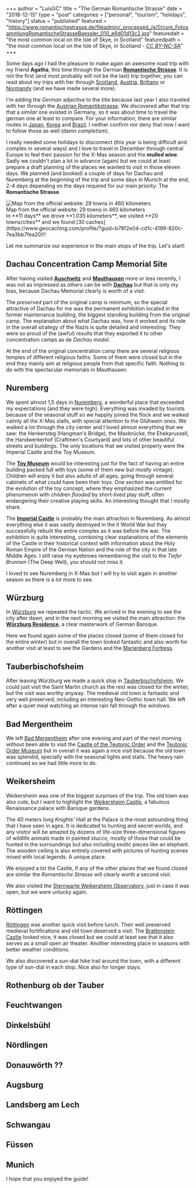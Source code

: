 +++
author = "LuisGC"
title = "The German Romantische Strasse"
date = "2018-12-15"
type = "post"
categories = ["personal", "tourism", "holidays", "history"]
status = "published"
featured = "https://www.romantischestrasse.de/fileadmin/_processed_/e/0/csm_FotosammlungRomantischeStrasseBaessler_010_e6d01d13c2.jpg"
featuredalt = "the most common local on the Isle of Skye, in Scotland"
featuredpath = "the most common local on the Isle of Skye, in Scotland - <a href='http://creativecommons.org/licenses/by-nc-sa/3.0/'><i>CC BY-NC-SA</i></a>"
+++

Some days ago I had the pleasure to make again an awesome road trip with my friend **Agatha**, this time through the German [**Romantische Strasse**](https://www.romantischestrasse.de/). It is not the first (and most probably will not be the last) trip together, you can read about my trips with her through [Scotland](/blog/2018/05/scotland-a-brief-opinionated-guide/), [Austria](/blog/2017/05/romantikstrasse-the-romantic-road_1/), [Brittany](/blog/2017/12/brittany-a-brief-opinionated-guide/) or [Normandy](/blog/2017/12/normandy-a-brief-opinionated-guide/) (and we have made several more).

I'm adding the _German_ adjective to the title because last year I also traveled with her through the [Austrian Romantikstrasse](/blog/2017/05/romantikstrasse-the-romantic-road_1/). We discovered after that trip that a _similar_ one existed in Germany, so it was about time to travel the german one at least to compare. For your information, there are similar routes in [Japan](https://www.romantischestrasse.de/footer-navigationen/commercial/international/japans-romantic-road/?L=1), [Korea](https://www.romantischestrasse.de/footer-navigationen/commercial/international/romantic-road-of-korea/?L=1) and [Brazil](https://www.romantischestrasse.de/footer-navigationen/commercial/international/romantic-road-in-brazil/?L=1). I neither confirm nor deny that now I want to follow those as well (damn _completism_).

I really needed some holidays to disconnect (this year is being difficult and complex in several ways) and I love to travel in December through central Europe to feel their passion for the X-Mas season and the **mulled wine**. Sadly we couldn't plan a lot in advance (again) but we could at least prepare a draft planning of the places we wanted to visit in those eleven days. We planned (and booked) a couple of days for Dachau and Nuremberg at the beginning of the trip and some days in Munich at the end, 2-4 days depending on the days required for our main priority: The **Romantische Strasse**.

<div class="image central">
    <img src="https://www.romantischestrasse.de/fileadmin/user_upload/map-image.png" alt="Map from the official website: 29 towns in 460 kilometers">
    <div class="caption">Map from the official website: 29 towns in 460 kilometers</div>
</div>
In **11 days** we drove **1.035 kilometers**, we visited **20 towns/cities** and we found [30 caches](https://www.geocaching.com/profile/?guid=b78f2e04-cd1c-4199-820c-7ea3bb7fea20)!!

Let me summarize our experience in the main stops of the trip. Let's start!

## Dachau Concentration Camp Memorial Site

After having visited [**Auschwitz**](http://auschwitz.org/en/) and [**Mauthausen**](https://www.mauthausen-memorial.org/en) more or less recently, I was not as impressed as others can be with [**Dachau**](http://www.kz-gedenkstaette-dachau.de/index-e.html) but that is only my bias, because Dachau Memorial clearly is worth of a visit.

The _preserved_ part of the original camp is minimum, so the special attractive of Dachau for me was the permanent exhibition located in the former maintenance building, the biggest standing building from the original camp. The explanation about what Dachau was, how it worked and its role in the overall strategy of the Nazis is quite detailed and interesting. They were so proud of the (awful) results that they exported it to other concentration camps as de _Dachau model_.

At the end of the original concentration camp there are several religious temples of different religious faiths. Some of them were closed but in the end they mainly aim at religious people from that specific faith. Nothing to do with the spectacular memorials in Mauthausen.

## Nuremberg

We spent almost 1,5 days in [Nuremberg](https://en.wikipedia.org/wiki/Nuremberg), a wonderful place that exceeded my expectations (and they were high). Everything was invaded by tourists because of the seasonal stuff so we happily joined the flock and we walked calmly all the X-Mas stalls, with special attention to the Glühwein ones. We walked a lot through the city center and I loved almost everything that we saw: the Henkersteg (Hangman's Bridge), the Maxbrücke, the Ehekarussell, the Handwerkerhof (Craftmen's Courtyard) and lots of other beautiful streets and buildings. The only locations that we visited properly were the Imperial Castle and the Toy Museum.

The [**Toy Museum**](https://en.wikipedia.org/wiki/Nuremberg_Toy_Museum) would be interesting just for the fact of having an entire building packed full with toys (some of them new but mostly vintage). Children will enjoy it but also adults of all ages, going through several cabinets of what could have been their toys. One section was entitled for the evolution of the toy concept, where they emphasized the current phenomenon with children _flooded_ by short-lived play stuff, often endangering their creative playing skills. An interesting thought that I mostly share.

The [**Imperial Castle**](https://en.wikipedia.org/wiki/Nuremberg_Castle) is probably the main attraction in Nuremberg. As almost everything else it was vastly destroyed in the II World War but they successfully rebuilt the entire complex as it was before the war. The exhibition is quite interesting, combining clear explanations of the elements of the Castle in their historical context with information about the Holy Roman Empire of the German Nation and the role of the city in that late Middle Ages. I still raise my eyebrows remembering the visit to the _Tiefer Brunnen_ (The Deep Well), you  should not miss it.

I loved to see Nuremberg in X-Mas but I will try to visit again in another season as there is a lot more to see.

## Würzburg

In [Würzburg](https://en.wikipedia.org/wiki/W%C3%BCrzburg) we repeated the tactic. We arrived in the evening to see the city after dawn, and in the next morning we visited the main attraction: the [**Würzburg Residence**](https://en.wikipedia.org/wiki/W%C3%BCrzburg_Residence), a clear masterwork of German Baroque.

Here we found again some of the places closed (some of them closed for the entire winter) but in overall the town looked fantastic and also worth for another visit at least to see the Gardens and the [Marienberg Fortress](https://en.wikipedia.org/wiki/Marienberg_Fortress).

## Tauberbischofsheim

After leaving Würzburg we made a quick stop in [Tauberbischofsheim](https://en.wikipedia.org/wiki/Tauberbischofsheim). We could just visit the Saint Martin church as the rest was closed for the winter, but the visit was worthy anyway. The medieval old town is fantastic and very well preserved, including an interesting Neo-Gothic town hall. We left after a quiet meal watching an intense rain fall through the windows.

## Bad Mergentheim

We left [Bad Mergentheim](https://en.wikipedia.org/wiki/Bad_Mergentheim) after one evening and part of the next morning without been able to visit the [Castle of the Teutonic Order](https://de.wikipedia.org/wiki/Schloss_Mergentheim) and the [Teutonic Order Museum](https://de.wikipedia.org/wiki/Deutschordensmuseum) but in overall it was again a nice visit because the old town was splendid, specially with the seasonal lights and stalls. The heavy rain continued so we had little more to do.

## Weikersheim

Weikersheim was one of the biggest surprises of the trip. The old town was also cute, but I want to highlight the [Weikersheim Castle](https://en.wikipedia.org/wiki/Weikersheim_Castle), a fabulous Renaissance palace with Baroque gardens.

The 40 meters long _Knights' Hall_ at the Palace is the most astounding thing that I have seen in ages. It is dedicated to hunting and secret worlds, and any visitor will be amazed by dozens of life-size three-dimensional figures of wildlife animals made in painted stucco, mostly of those that could be hunted in the surroundings but also including exotic pieces like an elephant. The wooden ceiling is also entirely covered with pictures of hunting scenes mixed with local legends. A unique place.

We enjoyed a lot the Castle, if any of the other places that we found closed are similar the _Romantische Strasse_ will clearly worth a second visit.

We also visited the [Sternwarte Weikersheim Observatory](https://de.wikipedia.org/wiki/Sternwarte_Weikersheim), just in case it was open, but we were unlucky again.

## Röttingen

[Röttingen](https://en.wikipedia.org/wiki/R%C3%B6ttingen) was another quick visit before lunch. Their well preserved medieval fortifications and old town deserved a visit. The [Brattenstein Castle](https://de.wikipedia.org/wiki/Burg_Brattenstein) looked nice, it was closed but we could at least see that it also serves as a small open air theater. Another interesting place in seasons with better weather conditions.

We also discovered a sun-dial hike trail around the town, with a different type of sun-dial in each stop. Nice also for longer stays.

## Rothenburg ob der Tauber

## Feuchtwangen

## Dinkelsbühl

## Nördlingen

## Donauwörth ??

## Augsburg

## Landsberg am Lech

## Schwangau

## Füssen

## Munich


I hope that you enjoyed the guide!
